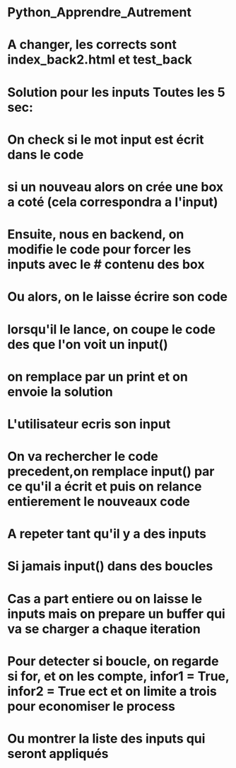 # Python_Apprendre_Autrement
# A changer, les corrects sont index_back2.html et test_back

# Solution pour les inputs Toutes les 5 sec:
# On check si le mot input est écrit dans le code
# si un nouveau alors on crée une box a coté (cela correspondra a l'input)
# Ensuite, nous en backend, on modifie le code pour forcer les inputs avec le # contenu des box



# Ou alors, on le laisse écrire son code
# lorsqu'il le lance, on coupe le code des que l'on voit un input()
# on remplace par un print et on envoie la solution
# L'utilisateur ecris son input
# On va rechercher le code precedent,on remplace input() par ce qu'il a écrit et puis on relance entierement le nouveaux code
# A repeter tant qu'il y a des inputs


# Si jamais input() dans des boucles
# Cas a part entiere ou on laisse le inputs mais on prepare un buffer qui va se charger a chaque iteration
# Pour detecter si boucle, on regarde si for, et on les compte, infor1 = True, infor2 = True ect et on limite a trois pour economiser le process



# Ou montrer la liste des inputs qui seront appliqués